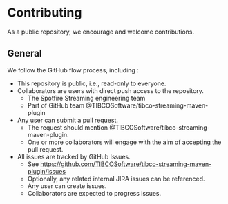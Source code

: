 # Contributing

As a public repository, we encourage and welcome contributions.  

## General

We follow the GitHub flow process, including :

* This repository is public, i.e., read-only to everyone.
* Collaborators are users with direct push access to the repository.
    * The Spotfire Streaming engineering team
    * Part of GitHub team @TIBCOSoftware/tibco-streaming-maven-plugin
* Any user can submit a pull request.
    * The request should mention @TIBCOSoftware/tibco-streaming-maven-plugin.
    * One or more collaborators will engage with the aim of accepting the pull request.
* All issues are tracked by GitHub Issues.
    * See https://github.com/TIBCOSoftware/tibco-streaming-maven-plugin/issues
    * Optionally, any related internal JIRA issues can be referenced.
    * Any user can create issues.
    * Collaborators are expected to progress issues.
